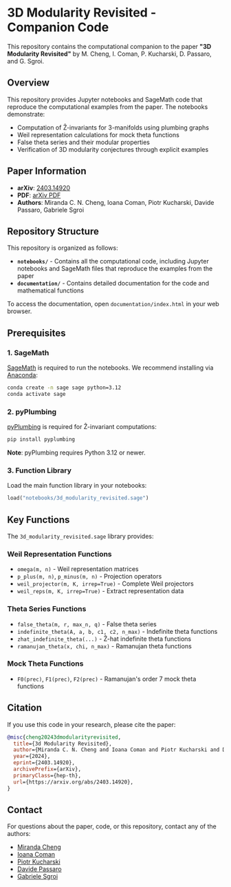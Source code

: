 # 3D Modularity Revisited - Companion Code

This repository contains the computational companion to the paper **"3D Modularity Revisited"** by M. Cheng, I. Coman, P. Kucharski, D. Passaro, and G. Sgroi.

## Overview

This repository provides Jupyter notebooks and SageMath code that reproduce the computational examples from the paper. The notebooks demonstrate:

- Computation of Ẑ-invariants for 3-manifolds using plumbing graphs
- Weil representation calculations for mock theta functions
- False theta series and their modular properties
- Verification of 3D modularity conjectures through explicit examples

## Paper Information

- **arXiv**: [2403.14920](https://arxiv.org/abs/2403.14920)
- **PDF**: [arXiv PDF](https://arxiv.org/pdf/2403.14920)
- **Authors**: Miranda C. N. Cheng, Ioana Coman, Piotr Kucharski, Davide Passaro, Gabriele Sgroi

## Repository Structure

This repository is organized as follows:

- **`notebooks/`** - Contains all the computational code, including Jupyter notebooks and SageMath files that reproduce the examples from the paper
- **`documentation/`** - Contains detailed documentation for the code and mathematical functions

To access the documentation, open `documentation/index.html` in your web browser.

## Prerequisites

### 1. SageMath

[SageMath](https://www.sagemath.org/) is required to run the notebooks. We recommend installing via [Anaconda](https://www.anaconda.com/):

```bash
conda create -n sage sage python=3.12
conda activate sage
```

### 2. pyPlumbing

[pyPlumbing](https://github.com/d-passaro/pyPlumbing) is required for Ẑ-invariant computations:

```bash
pip install pyplumbing
```

**Note**: pyPlumbing requires Python 3.12 or newer.

### 3. Function Library

Load the main function library in your notebooks:

```python
load("notebooks/3d_modularity_revisited.sage")
```

## Key Functions

The `3d_modularity_revisited.sage` library provides:

### Weil Representation Functions
- `omega(m, n)` - Weil representation matrices
- `p_plus(m, n)`, `p_minus(m, n)` - Projection operators
- `weil_projector(m, K, irrep=True)` - Complete Weil projectors
- `weil_reps(m, K, irrep=True)` - Extract representation data

### Theta Series Functions
- `false_theta(m, r, max_n, q)` - False theta series
- `indefinite_theta(A, a, b, c1, c2, n_max)` - Indefinite theta functions
- `zhat_indefinite_theta(...)` - Ẑ-hat indefinite theta functions
- `ramanujan_theta(x, chi, n_max)` - Ramanujan theta functions

### Mock Theta Functions
- `F0(prec)`, `F1(prec)`, `F2(prec)` - Ramanujan's order 7 mock theta functions

## Citation

If you use this code in your research, please cite the paper:

```bibtex
@misc{cheng20243dmodularityrevisited,
  title={3d Modularity Revisited},
  author={Miranda C. N. Cheng and Ioana Coman and Piotr Kucharski and Davide Passaro and Gabriele Sgroi},
  year={2024},
  eprint={2403.14920},
  archivePrefix={arXiv},
  primaryClass={hep-th},
  url={https://arxiv.org/abs/2403.14920},
}
```

## Contact

For questions about the paper, code, or this repository, contact any of the authors:

- [Miranda Cheng](mailto:c.n.cheng@uva.nl)
- [Ioana Coman](mailto:ioana.coman@ipmu.jp)
- [Piotr Kucharski](mailto:piotr.kucharski@mimuw.edu.pl)
- [Davide Passaro](mailto:dpassaro@caltech.edu)
- [Gabriele Sgroi](mailto:gabrielesgroi94@gmail.com)
